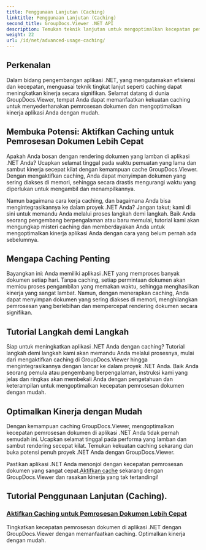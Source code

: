 ```yaml
---
title: Penggunaan Lanjutan (Caching)
linktitle: Penggunaan Lanjutan (Caching)
second_title: GroupDocs.Viewer .NET API
description: Temukan teknik lanjutan untuk mengoptimalkan kecepatan pemrosesan dokumen dalam aplikasi .NET dengan GroupDocs.Viewer. Pelajari cara mengaktifkan caching untuk kinerja yang lebih cepat sekarang!
weight: 22
url: /id/net/advanced-usage-caching/
---
```


## Perkenalan

Dalam bidang pengembangan aplikasi .NET, yang mengutamakan efisiensi dan kecepatan, menguasai teknik tingkat lanjut seperti caching dapat meningkatkan kinerja secara signifikan. Selamat datang di dunia GroupDocs.Viewer, tempat Anda dapat memanfaatkan kekuatan caching untuk menyederhanakan pemrosesan dokumen dan mengoptimalkan kinerja aplikasi Anda dengan mudah.

## Membuka Potensi: Aktifkan Caching untuk Pemrosesan Dokumen Lebih Cepat

Apakah Anda bosan dengan rendering dokumen yang lamban di aplikasi .NET Anda? Ucapkan selamat tinggal pada waktu pemuatan yang lama dan sambut kinerja secepat kilat dengan kemampuan cache GroupDocs.Viewer. Dengan mengaktifkan caching, Anda dapat menyimpan dokumen yang sering diakses di memori, sehingga secara drastis mengurangi waktu yang diperlukan untuk mengambil dan menampilkannya.

Namun bagaimana cara kerja caching, dan bagaimana Anda bisa mengintegrasikannya ke dalam proyek .NET Anda? Jangan takut; kami di sini untuk memandu Anda melalui proses langkah demi langkah. Baik Anda seorang pengembang berpengalaman atau baru memulai, tutorial kami akan mengungkap misteri caching dan memberdayakan Anda untuk mengoptimalkan kinerja aplikasi Anda dengan cara yang belum pernah ada sebelumnya.

## Mengapa Caching Penting

Bayangkan ini: Anda memiliki aplikasi .NET yang memproses banyak dokumen setiap hari. Tanpa caching, setiap permintaan dokumen akan memicu proses pengambilan yang memakan waktu, sehingga menghasilkan kinerja yang sangat lambat. Namun, dengan menerapkan caching, Anda dapat menyimpan dokumen yang sering diakses di memori, menghilangkan pemrosesan yang berlebihan dan mempercepat rendering dokumen secara signifikan.

## Tutorial Langkah demi Langkah

Siap untuk meningkatkan aplikasi .NET Anda dengan caching? Tutorial langkah demi langkah kami akan memandu Anda melalui prosesnya, mulai dari mengaktifkan caching di GroupDocs.Viewer hingga mengintegrasikannya dengan lancar ke dalam proyek .NET Anda. Baik Anda seorang pemula atau pengembang berpengalaman, instruksi kami yang jelas dan ringkas akan membekali Anda dengan pengetahuan dan keterampilan untuk mengoptimalkan kecepatan pemrosesan dokumen dengan mudah.

## Optimalkan Kinerja dengan Mudah

Dengan kemampuan caching GroupDocs.Viewer, mengoptimalkan kecepatan pemrosesan dokumen di aplikasi .NET Anda tidak pernah semudah ini. Ucapkan selamat tinggal pada performa yang lamban dan sambut rendering secepat kilat. Temukan kekuatan caching sekarang dan buka potensi penuh proyek .NET Anda dengan GroupDocs.Viewer.

 Pastikan aplikasi .NET Anda menonjol dengan kecepatan pemrosesan dokumen yang sangat cepat.[Aktifkan cache](./enable-caching/) sekarang dengan GroupDocs.Viewer dan rasakan kinerja yang tak tertandingi!

## Tutorial Penggunaan Lanjutan (Caching).
### [Aktifkan Caching untuk Pemrosesan Dokumen Lebih Cepat](./enable-caching/)
Tingkatkan kecepatan pemrosesan dokumen di aplikasi .NET dengan GroupDocs.Viewer dengan memanfaatkan caching. Optimalkan kinerja dengan mudah.